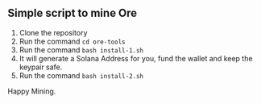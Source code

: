 ## Simple script to mine Ore

1. Clone the repository
2. Run the command
   `cd ore-tools`
3. Run the command
   `bash install-1.sh`
4. It will generate a Solana Address for you, fund the wallet and keep the keypair safe.
5. Run the command
   `bash install-2.sh`

Happy Mining.
